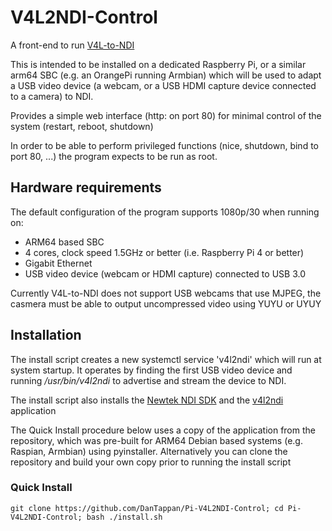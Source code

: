 # V4L2NDI-Control

A front-end to run [V4L-to-NDI](https://github.com/lplassman/V4L2-to-NDI)

This is intended to be installed on a dedicated Raspberry Pi, or a similar arm64 SBC (e.g. an OrangePi running Armbian) which will be used to adapt a USB video device (a webcam, or a USB HDMI capture device connected to a camera) to NDI.

Provides a simple web interface (http: on port 80) for minimal control of the system (restart, reboot, shutdown)

In order to be able to perform privileged functions (nice, shutdown, bind to port 80, ...) the program expects to be run as root.

## Hardware requirements

The default configuration of the program supports 1080p/30 when running on:
- ARM64 based SBC
- 4 cores, clock speed 1.5GHz or better (i.e. Raspberry Pi 4 or better)
- Gigabit Ethernet
- USB video device (webcam or HDMI capture) connected to USB 3.0

Currently V4L-to-NDI does not support USB webcams that use MJPEG, the casmera must be able to output uncompressed video using YUYU or UYUY
## Installation

The install script creates a new systemctl service 'v4l2ndi' which will run at system startup. It operates by finding the first USB video device and running */usr/bin/v4l2ndi* to advertise and stream the device to NDI. 

The install script also installs the [Newtek NDI SDK](https://ndi.video/for-developers/ndi-sdk/) and the [v4l2ndi](https://github.com/lplassman/V4L2-to-NDI) application

The Quick Install procedure below uses a copy of the application from the repository, which was pre-built for ARM64 Debian based systems (e.g. Raspian, Armbian) using pyinstaller. Alternatively you can clone the repository and build your own copy prior to running the install script

### Quick Install

```
git clone https://github.com/DanTappan/Pi-V4L2NDI-Control; cd Pi-V4L2NDI-Control; bash ./install.sh
```




